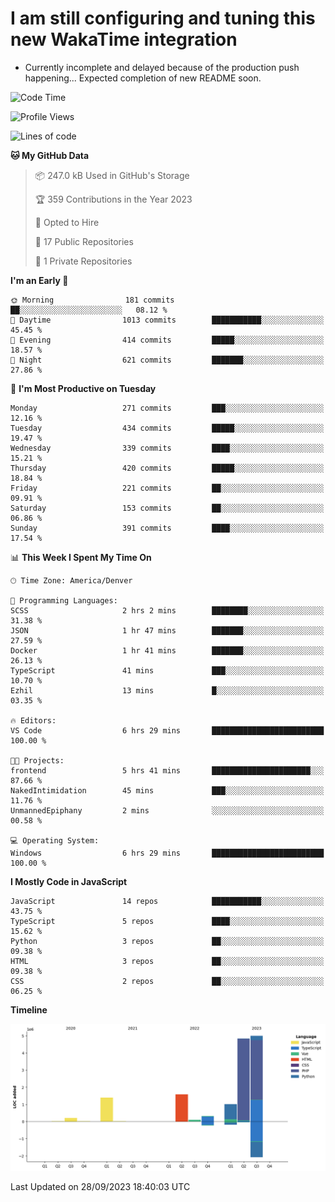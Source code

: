 # I am still configuring and tuning this new WakaTime integration
- Currently incomplete and delayed because of the production push happening... Expected completion of new README soon.
<!--START_SECTION:waka-->
![Code Time](http://img.shields.io/badge/Code%20Time-440%20hrs%205%20mins-blue)

![Profile Views](http://img.shields.io/badge/Profile%20Views-0-blue)

![Lines of code](https://img.shields.io/badge/From%20Hello%20World%20I%27ve%20Written-14.5%20million%20lines%20of%20code-blue)

**🐱 My GitHub Data** 

> 📦 247.0 kB Used in GitHub's Storage 
 > 
> 🏆 359 Contributions in the Year 2023
 > 
> 💼 Opted to Hire
 > 
> 📜 17 Public Repositories 
 > 
> 🔑 1 Private Repositories 
 > 
**I'm an Early 🐤** 

```text
🌞 Morning                181 commits         ██░░░░░░░░░░░░░░░░░░░░░░░   08.12 % 
🌆 Daytime                1013 commits        ███████████░░░░░░░░░░░░░░   45.45 % 
🌃 Evening                414 commits         █████░░░░░░░░░░░░░░░░░░░░   18.57 % 
🌙 Night                  621 commits         ███████░░░░░░░░░░░░░░░░░░   27.86 % 
```
📅 **I'm Most Productive on Tuesday** 

```text
Monday                   271 commits         ███░░░░░░░░░░░░░░░░░░░░░░   12.16 % 
Tuesday                  434 commits         █████░░░░░░░░░░░░░░░░░░░░   19.47 % 
Wednesday                339 commits         ████░░░░░░░░░░░░░░░░░░░░░   15.21 % 
Thursday                 420 commits         █████░░░░░░░░░░░░░░░░░░░░   18.84 % 
Friday                   221 commits         ██░░░░░░░░░░░░░░░░░░░░░░░   09.91 % 
Saturday                 153 commits         ██░░░░░░░░░░░░░░░░░░░░░░░   06.86 % 
Sunday                   391 commits         ████░░░░░░░░░░░░░░░░░░░░░   17.54 % 
```


📊 **This Week I Spent My Time On** 

```text
🕑︎ Time Zone: America/Denver

💬 Programming Languages: 
SCSS                     2 hrs 2 mins        ████████░░░░░░░░░░░░░░░░░   31.38 % 
JSON                     1 hr 47 mins        ███████░░░░░░░░░░░░░░░░░░   27.59 % 
Docker                   1 hr 41 mins        ███████░░░░░░░░░░░░░░░░░░   26.13 % 
TypeScript               41 mins             ███░░░░░░░░░░░░░░░░░░░░░░   10.70 % 
Ezhil                    13 mins             █░░░░░░░░░░░░░░░░░░░░░░░░   03.35 % 

🔥 Editors: 
VS Code                  6 hrs 29 mins       █████████████████████████   100.00 % 

🐱‍💻 Projects: 
frontend                 5 hrs 41 mins       ██████████████████████░░░   87.66 % 
NakedIntimidation        45 mins             ███░░░░░░░░░░░░░░░░░░░░░░   11.76 % 
UnmannedEpiphany         2 mins              ░░░░░░░░░░░░░░░░░░░░░░░░░   00.58 % 

💻 Operating System: 
Windows                  6 hrs 29 mins       █████████████████████████   100.00 % 
```

**I Mostly Code in JavaScript** 

```text
JavaScript               14 repos            ███████████░░░░░░░░░░░░░░   43.75 % 
TypeScript               5 repos             ████░░░░░░░░░░░░░░░░░░░░░   15.62 % 
Python                   3 repos             ██░░░░░░░░░░░░░░░░░░░░░░░   09.38 % 
HTML                     3 repos             ██░░░░░░░░░░░░░░░░░░░░░░░   09.38 % 
CSS                      2 repos             ██░░░░░░░░░░░░░░░░░░░░░░░   06.25 % 
```



**Timeline**

![Lines of Code chart](https://raw.githubusercontent.com/certifiedbice/certifiedbice/main/assets/bar_graph.png)


 Last Updated on 28/09/2023 18:40:03 UTC
<!--END_SECTION:waka-->
